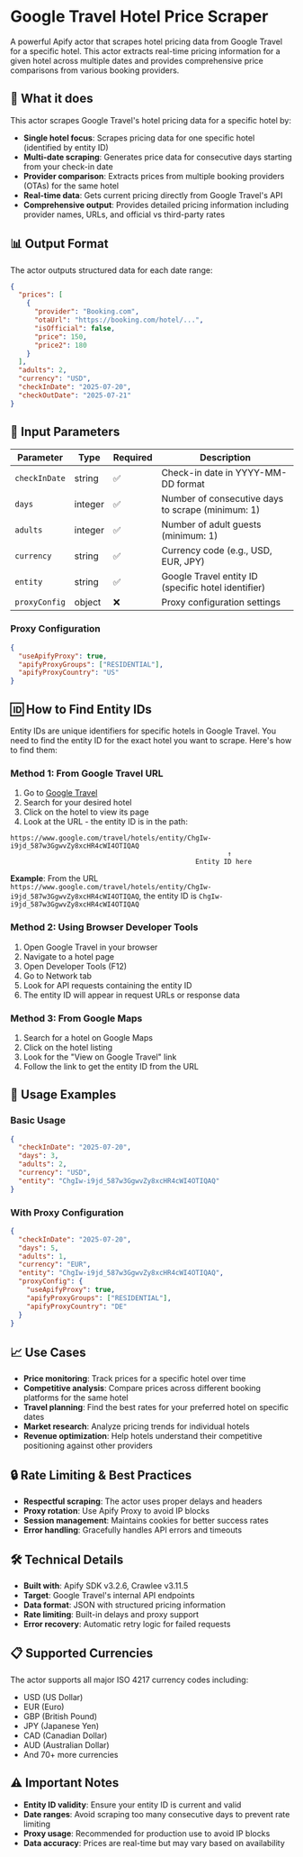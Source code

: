# Google Travel Hotel Price Scraper

A powerful Apify actor that scrapes hotel pricing data from Google Travel for a specific hotel. This actor extracts real-time pricing information for a given hotel across multiple dates and provides comprehensive price comparisons from various booking providers.

## 🏨 What it does

This actor scrapes Google Travel's hotel pricing data for a specific hotel by:

- **Single hotel focus**: Scrapes pricing data for one specific hotel (identified by entity ID)
- **Multi-date scraping**: Generates price data for consecutive days starting from your check-in date
- **Provider comparison**: Extracts prices from multiple booking providers (OTAs) for the same hotel
- **Real-time data**: Gets current pricing directly from Google Travel's API
- **Comprehensive output**: Provides detailed pricing information including provider names, URLs, and official vs third-party rates

## 📊 Output Format

The actor outputs structured data for each date range:

```json
{
  "prices": [
    {
      "provider": "Booking.com",
      "otaUrl": "https://booking.com/hotel/...",
      "isOfficial": false,
      "price": 150,
      "price2": 180
    }
  ],
  "adults": 2,
  "currency": "USD",
  "checkInDate": "2025-07-20",
  "checkOutDate": "2025-07-21"
}
```

## 🔧 Input Parameters

| Parameter | Type | Required | Description |
|-----------|------|----------|-------------|
| `checkInDate` | string | ✅ | Check-in date in YYYY-MM-DD format |
| `days` | integer | ✅ | Number of consecutive days to scrape (minimum: 1) |
| `adults` | integer | ✅ | Number of adult guests (minimum: 1) |
| `currency` | string | ✅ | Currency code (e.g., USD, EUR, JPY) |
| `entity` | string | ✅ | Google Travel entity ID (specific hotel identifier) |
| `proxyConfig` | object | ❌ | Proxy configuration settings |

### Proxy Configuration

```json
{
  "useApifyProxy": true,
  "apifyProxyGroups": ["RESIDENTIAL"],
  "apifyProxyCountry": "US"
}
```

## 🆔 How to Find Entity IDs

Entity IDs are unique identifiers for specific hotels in Google Travel. You need to find the entity ID for the exact hotel you want to scrape. Here's how to find them:

### Method 1: From Google Travel URL
1. Go to [Google Travel](https://www.google.com/travel/hotels)
2. Search for your desired hotel
3. Click on the hotel to view its page
4. Look at the URL - the entity ID is in the path:

```
https://www.google.com/travel/hotels/entity/ChgIw-i9jd_587w3GgwvZy8xcHR4cWI4OTIQAQ
                                                      ↑
                                              Entity ID here
```

**Example**: From the URL `https://www.google.com/travel/hotels/entity/ChgIw-i9jd_587w3GgwvZy8xcHR4cWI4OTIQAQ`, the entity ID is `ChgIw-i9jd_587w3GgwvZy8xcHR4cWI4OTIQAQ`

### Method 2: Using Browser Developer Tools
1. Open Google Travel in your browser
2. Navigate to a hotel page
3. Open Developer Tools (F12)
4. Go to Network tab
5. Look for API requests containing the entity ID
6. The entity ID will appear in request URLs or response data

### Method 3: From Google Maps
1. Search for a hotel on Google Maps
2. Click on the hotel listing
3. Look for the "View on Google Travel" link
4. Follow the link to get the entity ID from the URL

## 🚀 Usage Examples

### Basic Usage
```json
{
  "checkInDate": "2025-07-20",
  "days": 3,
  "adults": 2,
  "currency": "USD",
  "entity": "ChgIw-i9jd_587w3GgwvZy8xcHR4cWI4OTIQAQ"
}
```

### With Proxy Configuration
```json
{
  "checkInDate": "2025-07-20",
  "days": 5,
  "adults": 1,
  "currency": "EUR",
  "entity": "ChgIw-i9jd_587w3GgwvZy8xcHR4cWI4OTIQAQ",
  "proxyConfig": {
    "useApifyProxy": true,
    "apifyProxyGroups": ["RESIDENTIAL"],
    "apifyProxyCountry": "DE"
  }
}
```

## 📈 Use Cases

- **Price monitoring**: Track prices for a specific hotel over time
- **Competitive analysis**: Compare prices across different booking platforms for the same hotel
- **Travel planning**: Find the best rates for your preferred hotel on specific dates
- **Market research**: Analyze pricing trends for individual hotels
- **Revenue optimization**: Help hotels understand their competitive positioning against other providers

## 🔒 Rate Limiting & Best Practices

- **Respectful scraping**: The actor uses proper delays and headers
- **Proxy rotation**: Use Apify Proxy to avoid IP blocks
- **Session management**: Maintains cookies for better success rates
- **Error handling**: Gracefully handles API errors and timeouts

## 🛠️ Technical Details

- **Built with**: Apify SDK v3.2.6, Crawlee v3.11.5
- **Target**: Google Travel's internal API endpoints
- **Data format**: JSON with structured pricing information
- **Rate limiting**: Built-in delays and proxy support
- **Error recovery**: Automatic retry logic for failed requests

## 📋 Supported Currencies

The actor supports all major ISO 4217 currency codes including:
- USD (US Dollar)
- EUR (Euro)
- GBP (British Pound)
- JPY (Japanese Yen)
- CAD (Canadian Dollar)
- AUD (Australian Dollar)
- And 70+ more currencies

## ⚠️ Important Notes

- **Entity ID validity**: Ensure your entity ID is current and valid
- **Date ranges**: Avoid scraping too many consecutive days to prevent rate limiting
- **Proxy usage**: Recommended for production use to avoid IP blocks
- **Data accuracy**: Prices are real-time but may vary based on availability

